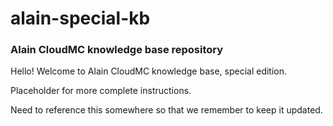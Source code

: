 # alain-special-kb
### Alain CloudMC knowledge base repository

Hello!  Welcome to Alain CloudMC knowledge base, special edition.

Placeholder for more complete instructions.

Need to reference this somewhere so that we remember to keep it updated.
